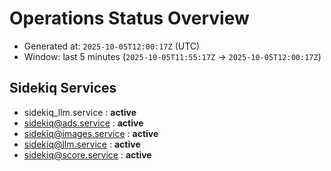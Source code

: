 # Operations Status Overview

- Generated at: `2025-10-05T12:00:17Z` (UTC)
- Window: last 5 minutes (`2025-10-05T11:55:17Z` → `2025-10-05T12:00:17Z`)

## Sidekiq Services
- sidekiq_llm.service : **active**
- sidekiq@ads.service : **active**
- sidekiq@images.service : **active**
- sidekiq@llm.service : **active**
- sidekiq@score.service : **active**

